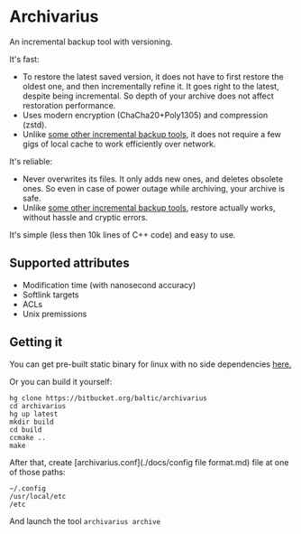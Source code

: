 Archivarius
===========

An incremental backup tool with versioning.

It's fast:

- To restore the latest saved version, it does not have to first restore the oldest one, and then incrementally refine it. It goes right to the latest, despite being incremental. So depth of your archive does not affect restoration performance.
- Uses modern encryption (ChaCha20+Poly1305) and compression (zstd).
- Unlike [some other incremental backup tools][1], it does not require a few gigs of local cache to work efficiently over network.

It's reliable:

- Never overwrites its files. It only adds new ones, and deletes obsolete ones. So even in case of power outage while archiving, your archive is safe.
- Unlike [some other incremental backup tools][1], restore actually works, without hassle and cryptic errors.

[1]: http://duplicity.nongnu.org/ "duplicity"

It's simple (less then 10k lines of C++ code) and easy to use.

## Supported attributes

- Modification time (with nanosecond accuracy)
- Softlink targets
- ACLs
- Unix premissions

## Getting it

You can get pre-built static binary for linux with no side dependencies [here.](https://bitbucket.org/baltic/archivarius/downloads/archivarius)

Or you can build it yourself:

    hg clone https://bitbucket.org/baltic/archivarius
    cd archivarius
    hg up latest
	mkdir build
	cd build
	ccmake .. 
	make

After that, create [archivarius.conf](./docs/config file format.md) file at one of those paths:

	~/.config
	/usr/local/etc
	/etc

And launch the tool `archivarius archive`
